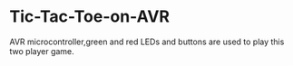 # Tic-Tac-Toe-on-AVR
AVR microcontroller,green and red LEDs and buttons are used to play this two player game.
